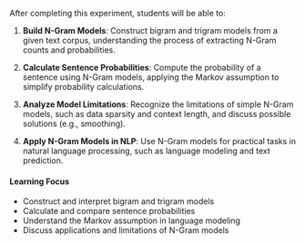 After completing this experiment, students will be able to:

1. **Build N-Gram Models**: Construct bigram and trigram models from a given text corpus, understanding the process of extracting N-Gram counts and probabilities.

2. **Calculate Sentence Probabilities**: Compute the probability of a sentence using N-Gram models, applying the Markov assumption to simplify probability calculations.

3. **Analyze Model Limitations**: Recognize the limitations of simple N-Gram models, such as data sparsity and context length, and discuss possible solutions (e.g., smoothing).

4. **Apply N-Gram Models in NLP**: Use N-Gram models for practical tasks in natural language processing, such as language modeling and text prediction.

#### Learning Focus

- Construct and interpret bigram and trigram models
- Calculate and compare sentence probabilities
- Understand the Markov assumption in language modeling
- Discuss applications and limitations of N-Gram models
